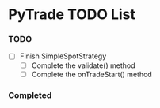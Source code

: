 # PyTrade TODO List

### TODO
- [ ] Finish SimpleSpotStrategy
  - [ ] Complete the validate() method
  - [ ] Complete the onTradeStart() method

### Completed